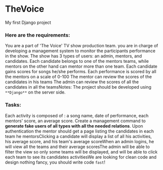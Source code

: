 # TheVoice
 My first Django project

### Here are the requirements:
You are a part of 'The Voice' TV show production team. 
you are in charge of developing a management system to monitor the participants performance in the show.
The show has 3 types of users: an admin, mentors, and candidates.
Each candidate belongs to one of the mentors teams, while mentors on the other hand can mentor more than one team.
Each candidate gains scores for songs he/she performs.
Each performance is scored by all the mentors on a scale of 0-100 The mentor can review the scores of the candidates in his teams The admin can review the scores of all the candidates in all the teamsNotes: The project should be developed using `**Django**` on the server side.

### Tasks:
Each activity is composed of : a song name, date of performance, each mentors' score, an average score.
Create a management command to **generate fake users of all types with all the needed relations**.
Upon authentication the mentor should get a page listing the candidates in each team he mentorsClicking a candidate will display a list of all his activities, his average score, and his team's average scoreWhen an admin logins, he will view all the teams and their average scoresThe admin will be able to filter the view so only some teams will be displayed, and will be able to click each team to see its candidates activitiesWe are looking for clean code and design nothing fancy, you should write code `fast`!
